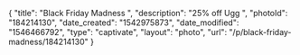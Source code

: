 {
    "title": "Black Friday Madness ",
    "description": "25% off Ugg ",
    "photoId": "184214130",
    "date_created": "1542975873",
    "date_modified": "1546466792",
    "type": "captivate",
    "layout": "photo",
    "url": "\/p\/black-friday-madness\/184214130"
}